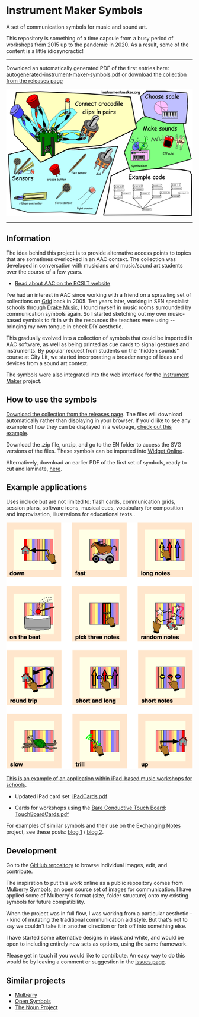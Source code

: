 # Instrument Maker Symbols

A set of communication symbols for music and sound art.

This repository is something of a time capsule from a busy period of workshops from 2015 up to the pandemic in 2020. As a result, some of the content is a little idiosyncractic!

---

Download an automatically generated PDF of the first entries here:  [autogenerated-instrument-maker-symbols.pdf](http://ardisson.net/instrument-maker/autogenerated-instrument-maker-symbols.pdf) or [download the collection from the releases page](https://github.com/matthewscharles/instrument-maker-symbols/releases/tag/0.0.1)

![A collection of symbols including sensors, scales, sounds, and synthesisers.](im-example.png)

---

## Information

The idea behind this project is to provide alternative access points to topics that are sometimes overlooked in an AAC context.  The collection was developed in conversation with musicians and music/sound art students over the course of a few years.

- [Read about AAC on the RCSLT website](https://www.rcslt.org/speech-and-language-therapy/clinical-information/augmentative-and-alternative-communication/#section-2)

I've had an interest in AAC since working with a friend on a sprawling set of collections on [Grid](https://thinksmartbox.com/) back in 2005. Ten years later, working in SEN specialist schools through [Drake Music](http://www.drakemusic.org/), I found myself in music rooms surrounded by communication symbols again. So I started sketching out my own music-based symbols to fit in with the resources the teachers were using -- bringing my own tongue in cheek DIY aesthetic.  

This gradually evolved into a collection of symbols that could be imported in AAC software, as well as being printed as cue cards to signal gestures and instruments.  By popular request from students on the "hidden sounds" course at City Lit, we started incorporating a broader range of ideas and devices from a sound art context. 

The symbols were also integrated into the web interface for the [Instrument Maker](https://github.com/matthewscharles/instrument-maker) project.

## How to use the symbols

[Download the collection from the releases page](https://github.com/matthewscharles/instrument-maker-symbols/releases/tag/0.0.1).  The files will download automatically rather than displaying in your browser. If you'd like to see any example of how they can be displayed in a webpage, [check out this example](https://matthewscharles.github.io/instrument-maker-symbols/examples/).

Download the .zip file, unzip, and go to the EN folder to access the SVG versions of the files.  These symbols can be imported into [Widget Online](https://widgitonline.com/).  

Alternatively, download an earlier PDF of the first set of symbols, ready to cut and laminate, [here](http://ardisson.net/instrument-maker/autogenerated-instrument-maker-symbols.pdf).

## Example applications

Uses include but are not limited to: flash cards, communication grids, session plans, software icons, musical cues, vocabulary for composition and improvisation, illustrations for educational texts..

![Images of iPad workshop cue cards](examples/iPad_workshop_cards.png)

[This is an example of an application within iPad-based music workshops for schools](https://www.drakemusic.org/blog/charles-matthews/improvisation-resources/).

- Updated iPad card set: [iPadCards.pdf](https://instrumentmaker.org/instrument-maker-symbols/examples/iPadCards.pdf)

- Cards for workshops using the [Bare Conductive Touch Board](https://www.bareconductive.com/collections/touch-board?srsltid=AfmBOopLUT6v7ECLkuYN8h9CYtbzLwim2TCNPXvSQETLsg2YMRQ-L8ug): [TouchBoardCards.pdf](https://instrumentmaker.org/instrument-maker-symbols/examples/TouchBoardCards.pdf)

For examples of similar symbols and their use on the [Exchanging Notes](https://www.drakemusic.org/exchanging-notes/) project, see these posts: [blog 1](https://www.drakemusic.org/blog/charles-matthews/improvisation-resources/) / [blog 2](https://www.drakemusic.org/blog/charles-matthews/informing-ipad-play-with-movement-in-the-classroom/). 

## Development
Go to the [GitHub repository](https://github.com/matthewscharles/instrument-maker-symbols) to browse individual images, edit, and contribute.

The inspiration to put this work online as a public repository comes from [Mulberry Symbols](https://mulberrysymbols.org/), an open source set of images for communication. I have applied some of Mulberry's format (size, folder structure) onto my existing symbols for future compatibility.

When the project was in full flow, I was working from a particular aesthetic -- kind of mutating the traditional communication aid style. But that's not to say we couldn't take it in another direction or fork off into something else.

I have started some alternative designs in black and white, and would be open to including entirely new sets as options, using the same framework.

Please get in touch if you would like to contribute. An easy way to do this would be by leaving a comment or suggestion in the [issues page](https://github.com/matthewscharles/instrument-maker-symbols/issues).

## Similar projects 
- [Mulberry](https://mulberrysymbols.org/)
- [Open Symbols](https://www.opensymbols.org/)
- [The Noun Project](https://thenounproject.com/)
